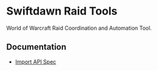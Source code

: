 # Swiftdawn Raid Tools

World of Warcraft Raid Coordination and Automation Tool.

## Documentation

- [Import API Spec](/Docs)
